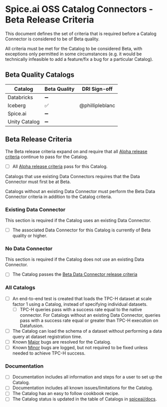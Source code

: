 # Spice.ai OSS Catalog Connectors - Beta Release Criteria

This document defines the set of criteria that is required before a Catalog Connector is considered to be of Beta quality.

All criteria must be met for the Catalog to be considered Beta, with exceptions only permitted in some circumstances (e.g. it would be technically infeasible to add a feature/fix a bug for a particular Catalog).

## Beta Quality Catalogs

| Catalog       | Beta Quality | DRI Sign-off |
| ------------- | ------------ | -------------- |
| Databricks    | ➖           |                 |
| Iceberg       | ✅            | @phillipleblanc |
| Spice.ai      | ➖           |                 |
| Unity Catalog | ➖           |                 |

## Beta Release Criteria

The Beta release criteria expand on and require that all [Alpha release criteria](./alpha.md) continue to pass for the Catalog.

- [ ] All [Alpha release criteria](./alpha.md) pass for this Catalog.

Catalogs that use existing Data Connectors requires that the Data Connector must first be at Beta.

Catalogs without an existing Data Connector must perform the Beta Data Connector criteria in addition to the Catalog criteria.

### Existing Data Connector

This section is required if the Catalog uses an existing Data Connector.

- [ ] The associated Data Connector for this Catalog is currently of Beta quality or higher.

### No Data Connector

This section is required if the Catalog does not use an existing Data Connector.

- [ ] The Catalog passes the [Beta Data Connector release criteria](../connectors/beta.md)

### All Catalogs

- [ ] An end-to-end test is created that loads the TPC-H dataset at scale factor 1 using a Catalog, instead of specifying individual datasets.
  - [ ] TPC-H queries pass with a success rate equal to the native connector. For Catalogs without an existing Data Connector, queries pass with a success rate equal or greater than TPC-H execution on Datafusion.
- [ ] The Catalog can load the schema of a dataset without performing a data query at dataset registration time.
- [ ] Known [Major](../definitions.md) bugs are resolved for the Catalog.
- [ ] Known [Minor](../definitions.md) bugs are logged, but not required to be fixed unless needed to achieve TPC-H success.

### Documentation

- [ ] Documentation includes all information and steps for a user to set up the Catalog.
- [ ] Documentation includes all known issues/limitations for the Catalog.
- [ ] The Catalog has an easy to follow cookbook recipe.
- [ ] The Catalog status is updated in the table of Catalogs in [spiceai/docs](https://github.com/spiceai/docs).
